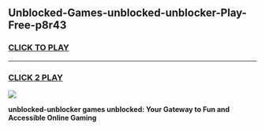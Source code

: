 
## Unblocked-Games-unblocked-unblocker-Play-Free-p8r43
<h3>
<a href="https://premium76.site?title=unblocked-unblocker&ref=23A">CLICK TO PLAY</a></h3>
<hr>

<h3>
<a href="https://premium76.site?title=unblocked-unblocker&ref=23A">CLICK 2 PLAY</a>
  
</h3>

<a href="https://premium76.site?title=unblocked-unblocker&ref=23A"><img src="https://clearcache.store/games.png"></a>


**unblocked-unblocker games unblocked: Your Gateway to Fun and Accessible Online Gaming**
